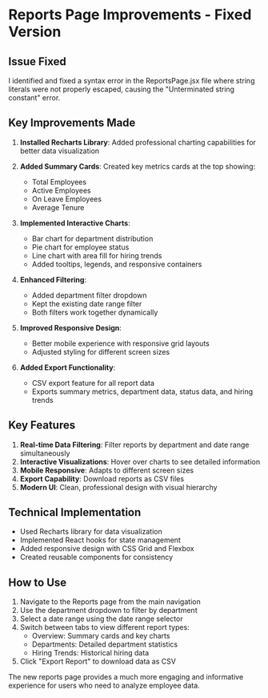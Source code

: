 # Reports Page Improvements - Fixed Version

## Issue Fixed

I identified and fixed a syntax error in the ReportsPage.jsx file where string literals were not properly escaped, causing the "Unterminated string constant" error.

## Key Improvements Made

1. **Installed Recharts Library**: Added professional charting capabilities for better data visualization

2. **Added Summary Cards**: Created key metrics cards at the top showing:
   - Total Employees
   - Active Employees
   - On Leave Employees
   - Average Tenure

3. **Implemented Interactive Charts**:
   - Bar chart for department distribution
   - Pie chart for employee status
   - Line chart with area fill for hiring trends
   - Added tooltips, legends, and responsive containers

4. **Enhanced Filtering**:
   - Added department filter dropdown
   - Kept the existing date range filter
   - Both filters work together dynamically

5. **Improved Responsive Design**: 
   - Better mobile experience with responsive grid layouts
   - Adjusted styling for different screen sizes

6. **Added Export Functionality**: 
   - CSV export feature for all report data
   - Exports summary metrics, department data, status data, and hiring trends

## Key Features

1. **Real-time Data Filtering**: Filter reports by department and date range simultaneously
2. **Interactive Visualizations**: Hover over charts to see detailed information
3. **Mobile Responsive**: Adapts to different screen sizes
4. **Export Capability**: Download reports as CSV files
5. **Modern UI**: Clean, professional design with visual hierarchy

## Technical Implementation

- Used Recharts library for data visualization
- Implemented React hooks for state management
- Added responsive design with CSS Grid and Flexbox
- Created reusable components for consistency

## How to Use

1. Navigate to the Reports page from the main navigation
2. Use the department dropdown to filter by department
3. Select a date range using the date range selector
4. Switch between tabs to view different report types:
   - Overview: Summary cards and key charts
   - Departments: Detailed department statistics
   - Hiring Trends: Historical hiring data
5. Click "Export Report" to download data as CSV

The new reports page provides a much more engaging and informative experience for users who need to analyze employee data.
